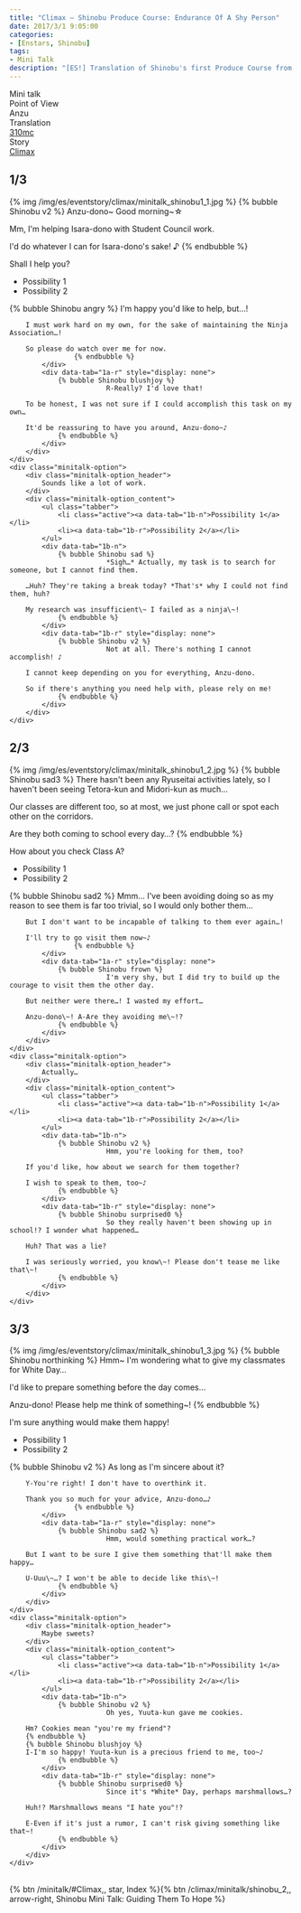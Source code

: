 ```yaml
---
title: "Climax – Shinobu Produce Course: Endurance Of A Shy Person"
date: 2017/3/1 9:05:00
categories:
- [Enstars, Shinobu]
tags:
- Mini Talk
description: "[ES!] Translation of Shinobu's first Produce Course from Climax. From Anzu's POV."
---
```

<div class="three-wrapper" style="--storyColor:#965e7d;--storyColor-rgb:150,94,125;--storyColor-h:326.8;--storyColor-s: 23%;--storyColor-l:47.8%;">
    <div class="info-area">
        <div class="info">
            <div class="info-item characters">
          <div class="label">
              Mini talk
          </div>
          <div class="value">
								<a href="/categories/Enstars/Shinobu" character="Shinobu"></a>
          </div>
            </div>
            <div class="info-item one">
          <div class="label">
              Point of View
          </div>
          <div class="value">
              Anzu
          </div>
            </div>
            <div class="info-item two">
          <div class="label">
              Translation
          </div>
          <div class="value">
              <a href="/about">310mc</a>
          </div>
            </div>
            <div class="info-item three">
          <div class="label">
             Story
          </div>
          <div class="value">
              <a href="/climax">Climax</a>
          </div>
            </div>
        </div>
    </div>
</div>

<!-- more -->


## <div mt="rare"></div> 1/3
{% img /img/es/eventstory/climax/minitalk_shinobu1_1.jpg %}
{% bubble Shinobu v2 %}
Anzu-dono\~ Good morning\~☆

Mm, I'm helping Isara-dono with Student Council work.

I'd do whatever I can for Isara-dono's sake! ♪
{% endbubble %}

<div class="minitalk" character="Anzu">
    <div class="minitalk-option">
        <div class="minitalk-option_header">
            Shall I help you?
        </div>
        <div class="minitalk-option_content">
			<ul class="tabber">
				<li class="active"><a data-tab="1a-n">Possibility 1</a></li>
				<li><a data-tab="1a-r">Possibility 2</a></li>
			</ul>
			<div data-tab="1a-n">
            	{% bubble Shinobu angry %}
							I'm happy you'd like to help, but…!

        I must work hard on my own, for the sake of maintaining the Ninja Association…!

        So please do watch over me for now.
					{% endbubble %}
			</div>
			<div data-tab="1a-r" style="display: none">
            	{% bubble Shinobu blushjoy %}
							R-Really? I'd love that!

        To be honest, I was not sure if I could accomplish this task on my own…

        It'd be reassuring to have you around, Anzu-dono~♪
				{% endbubble %}
			</div>
        </div>
    </div>
	<div class="minitalk-option">
        <div class="minitalk-option_header">
            Sounds like a lot of work.
        </div>
        <div class="minitalk-option_content">
			<ul class="tabber">
				<li class="active"><a data-tab="1b-n">Possibility 1</a></li>
				<li><a data-tab="1b-r">Possibility 2</a></li>
			</ul>
			<div data-tab="1b-n">
            	{% bubble Shinobu sad %}
							*Sigh…* Actually, my task is to search for someone, but I cannot find them.

        …Huh? They're taking a break today? *That's* why I could not find them, huh?

        My research was insufficient\~ I failed as a ninja\~!
				{% endbubble %}
			</div>
			<div data-tab="1b-r" style="display: none">
            	{% bubble Shinobu v2 %}
							Not at all. There's nothing I cannot accomplish! ♪

        I cannot keep depending on you for everything, Anzu-dono.

        So if there's anything you need help with, please rely on me!
				{% endbubble %}
			</div>
        </div>
    </div>
</div>

## <div mt="rare"></div> 2/3
{% img /img/es/eventstory/climax/minitalk_shinobu1_2.jpg %}
{% bubble Shinobu sad3 %}
There hasn't been any Ryuseitai activities lately, so I haven't been seeing Tetora-kun and Midori-kun as much…

Our classes are different too, so at most, we just phone call or spot each other on the corridors.

Are they both coming to school every day…?
{% endbubble %}

<div class="minitalk" character="Anzu">
    <div class="minitalk-option">
        <div class="minitalk-option_header">
            How about you check Class A?
        </div>
        <div class="minitalk-option_content">
			<ul class="tabber">
				<li class="active"><a data-tab="1a-n">Possibility 1</a></li>
				<li><a data-tab="1a-r">Possibility 2</a></li>
			</ul>
			<div data-tab="1a-n">
            	{% bubble Shinobu sad2 %}
							Mmm… I've been avoiding doing so as my reason to see them is far too trivial, so I would only bother them…

        But I don't want to be incapable of talking to them ever again…!

        I'll try to go visit them now~♪
					{% endbubble %}
			</div>
			<div data-tab="1a-r" style="display: none">
            	{% bubble Shinobu frown %}
							I'm very shy, but I did try to build up the courage to visit them the other day.

        But neither were there…! I wasted my effort…

        Anzu-dono\~! A-Are they avoiding me\~!?
				{% endbubble %}
			</div>
        </div>
    </div>
	<div class="minitalk-option">
        <div class="minitalk-option_header">
            Actually…
        </div>
        <div class="minitalk-option_content">
			<ul class="tabber">
				<li class="active"><a data-tab="1b-n">Possibility 1</a></li>
				<li><a data-tab="1b-r">Possibility 2</a></li>
			</ul>
			<div data-tab="1b-n">
            	{% bubble Shinobu v2 %}
							Hmm, you're looking for them, too?

        If you'd like, how about we search for them together?

        I wish to speak to them, too~♪
				{% endbubble %}
			</div>
			<div data-tab="1b-r" style="display: none">
            	{% bubble Shinobu surprised0 %}
							So they really haven't been showing up in school!? I wonder what happened…

        Huh? That was a lie?

        I was seriously worried, you know\~! Please don't tease me like that\~!
				{% endbubble %}
			</div>
        </div>
    </div>
</div>

## <div mt="rare"></div> 3/3
{% img /img/es/eventstory/climax/minitalk_shinobu1_3.jpg %}
{% bubble Shinobu northinking %}
Hmm~ I'm wondering what to give my classmates for White Day…

I'd like to prepare something before the day comes…

Anzu-dono! Please help me think of something~!
{% endbubble %}

<div class="minitalk" character="Anzu">
    <div class="minitalk-option">
        <div class="minitalk-option_header">
            I'm sure anything would make them happy!
        </div>
        <div class="minitalk-option_content">
			<ul class="tabber">
				<li class="active"><a data-tab="1a-n">Possibility 1</a></li>
				<li><a data-tab="1a-r">Possibility 2</a></li>
			</ul>
			<div data-tab="1a-n">
            	{% bubble Shinobu v2 %}
							As long as I'm sincere about it?

        Y-You're right! I don't have to overthink it.

        Thank you so much for your advice, Anzu-dono…♪
					{% endbubble %}
			</div>
			<div data-tab="1a-r" style="display: none">
            	{% bubble Shinobu sad2 %}
							Hmm, would something practical work…?

        But I want to be sure I give them something that'll make them happy…

        U-Uuu\~…? I won't be able to decide like this\~!
				{% endbubble %}
			</div>
        </div>
    </div>
	<div class="minitalk-option">
        <div class="minitalk-option_header">
            Maybe sweets?
        </div>
        <div class="minitalk-option_content">
			<ul class="tabber">
				<li class="active"><a data-tab="1b-n">Possibility 1</a></li>
				<li><a data-tab="1b-r">Possibility 2</a></li>
			</ul>
			<div data-tab="1b-n">
            	{% bubble Shinobu v2 %}
							Oh yes, Yuuta-kun gave me cookies.

        Hm? Cookies mean "you're my friend"?
        {% endbubble %}
        {% bubble Shinobu blushjoy %}
        I-I'm so happy! Yuuta-kun is a precious friend to me, too~♪
				{% endbubble %}
			</div>
			<div data-tab="1b-r" style="display: none">
            	{% bubble Shinobu surprised0 %}
							Since it's *White* Day, perhaps marshmallows…?

        Huh!? Marshmallows means "I hate you"!?

        E-Even if it's just a rumor, I can't risk giving something like that~!
				{% endbubble %}
			</div>
        </div>
    </div>
</div>
<br>
<div toc>{% btn /minitalk/#Climax,, star, Index %}{% btn /climax/minitalk/shinobu_2,, arrow-right, Shinobu Mini Talk: Guiding Them To Hope %}</div>
